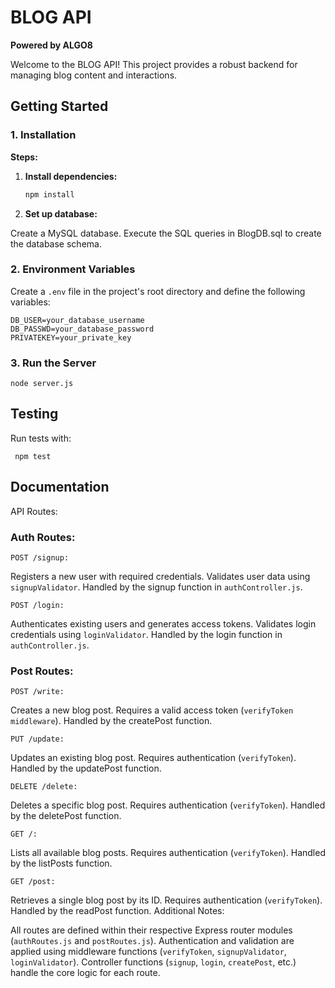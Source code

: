 
# BLOG API

**Powered by ALGO8**

Welcome to the BLOG API! This project provides a robust backend for managing blog content and interactions.

## Getting Started

### 1. Installation

**Steps:**

1. **Install dependencies:**

   ```bash
   npm install
   ```

2. **Set up database:**

Create a MySQL database.
Execute the SQL queries in BlogDB.sql to create the database schema.  

### 2. Environment Variables
Create a ```.env``` file in the project's root directory and define the following variables:
   ```
   DB_USER=your_database_username
   DB_PASSWD=your_database_password
   PRIVATEKEY=your_private_key 
   ```
### 3. Run the Server
    
   ```
   node server.js
   ```

## Testing

Run tests with:


     npm test

## Documentation

API Routes:

### Auth Routes:

```POST /signup:```

Registers a new user with required credentials.
Validates user data using ```signupValidator```.
Handled by the signup function in ```authController.js```.

```POST /login:```

Authenticates existing users and generates access tokens.
Validates login credentials using ```loginValidator```.
Handled by the login function in ```authController.js```.

### Post Routes:

```POST /write:```

Creates a new blog post.
Requires a valid access token (```verifyToken middleware```).
Handled by the createPost function.

```PUT /update:```

Updates an existing blog post.
Requires authentication (```verifyToken```).
Handled by the updatePost function.

```DELETE /delete:```

Deletes a specific blog post.
Requires authentication (```verifyToken```).
Handled by the deletePost function.

```GET /:```

Lists all available blog posts.
Requires authentication (```verifyToken```).
Handled by the listPosts function.

```GET /post:```

Retrieves a single blog post by its ID.
Requires authentication (```verifyToken```).
Handled by the readPost function.
Additional Notes:

All routes are defined within their respective Express router modules (```authRoutes.js``` and ```postRoutes.js```).
Authentication and validation are applied using middleware functions (```verifyToken```, ```signupValidator```, ```loginValidator```).
Controller functions (```signup```, ```login```, ```createPost```, etc.) handle the core logic for each route.





